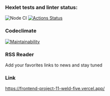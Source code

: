 ### Hexlet tests and linter status:
![Node CI](https://github.com/Viltorn/frontend-project-11/actions/workflows/nodejs.yml/badge.svg)
[![Actions Status](https://github.com/Viltorn/frontend-project-11/workflows/hexlet-check/badge.svg)](https://github.com/Viltorn/frontend-project-11/actions)
### Codeclimate
[![Maintainability](https://api.codeclimate.com/v1/badges/d00b54facb37c6439678/maintainability)](https://codeclimate.com/github/Viltorn/frontend-project-11/maintainability)

### RSS Reader
Add your favorites links to news and stay tuned
### Link
https://frontend-project-11-weld-five.vercel.app/